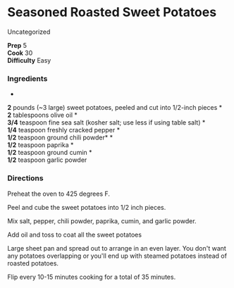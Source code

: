 ﻿

#  Seasoned Roasted Sweet Potatoes

Uncategorized

  
**Prep** 5  
**Cook** 30  
**Difficulty** Easy

###  Ingredients

  *  
**2** pounds (~3 large) sweet potatoes, peeled and cut into 1/2-inch pieces
  *   
**2** tablespoons olive oil
  *   
**3/4** teaspoon fine sea salt (kosher salt; use less if using table salt)
  *   
**1/4** teaspoon freshly cracked pepper
  *   
**1/2** teaspoon ground chili powder*
  *   
**1/2** teaspoon paprika
  *   
**1/2** teaspoon ground cumin
  *   
**1/2** teaspoon garlic powder

###  Directions

Preheat the oven to 425 degrees F.

Peel and cube the sweet potatoes into 1/2 inch pieces.

Mix salt, pepper, chili powder, paprika, cumin, and garlic powder.

Add oil and toss to coat all the sweet potatoes

Large sheet pan and spread out to arrange in an even layer. You don't want any
potatoes overlapping or you'll end up with steamed potatoes instead of roasted
potatoes.

Flip every 10-15 minutes cooking for a total of 35 minutes.

